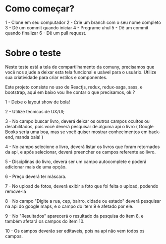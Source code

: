 # Como começar?

1 - Clone em seu computador 
2 - Crie um branch com o seu nome completo
3 - Dê um commit quando iniciar
4 - Programe uhul
5 - Dê um commit quando finalizar
6 - Dê um pull request.


# Sobre o teste

Neste teste está a tela de compartilhamento da comuny, precisamos que você nos ajude a deixar esta tela funcional e usável para o usuário.
Utilize sua criatividade para criar estilos e componentes.

Este projeto consiste no uso de Reactjs, redux, redux-saga, sass, e bootstrap, aqui em baixo vou lhe contar o que precisamos, ok ?


1 -  Deixe o layout show de bola!

2 - Utilize técnicas de UX/UI;

3 - No campo buscar livro, deverá deixar os outros campos ocultos ou desabilitados, pois você deverá pesquisar de alguma api o livro ( Google Books seria uma boa, mas se você quiser mostrar conhecimentos em back-end, manda bala! )

4 - No campo selecione o livro, deverá listar os livros que foram retornados da api, e após selecionar, deverá preencher os campos referente ao livro.

5 - Disciplinas do livro, deverá ser um campo autocomplete e poderá adicionar mais de uma opção.

6 - Preço deverá ter máscara.

7 - No upload de fotos, deverá exibir a foto que foi feita o upload, podendo remove-lá

8 - No campo "Digite a rua, cep, bairro, cidade ou estado" deverá pesquisar na api do google maps, e o campo do item 9 é afetado por ele.

9 - No "Resultados" aparecerá o resultado da pesquisa do item 8, e também afetará os campos do item 10.

10 - Os campos deverão ser editaveis, pois na api não vem todos os campos.
